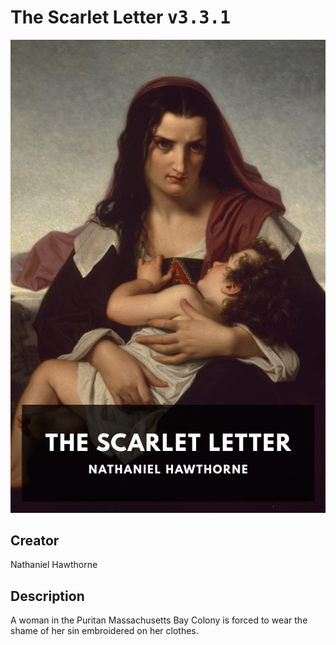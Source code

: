 
# The Scarlet Letter <kbd>v3.3.1</kbd>

<center>
  <img src="./cover-1024.jpg"/>
</center>

## Creator
Nathaniel Hawthorne

## Description
A woman in the Puritan Massachusetts Bay Colony is forced to wear the shame of her sin embroidered on her clothes.
